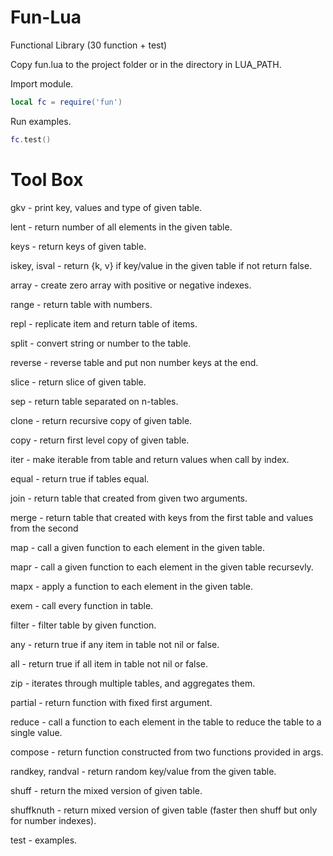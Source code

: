 # Fun-Lua

Functional Library (30 function + test)

Copy fun.lua to the project folder or in the directory in LUA_PATH.

Import module.
``` lua
local fc = require('fun')
```
Run examples.
``` lua
fc.test()
```

# Tool Box

gkv - print key, values and type of given table.

lent - return number of all elements in the given table.

keys - return keys of given table.

iskey, isval - return {k, v} if key/value in the given table if not return false.

array - create zero array with positive or negative indexes.

range - return table with numbers.

repl - replicate item and return table of items.

split - convert string or number to the table.

reverse - reverse table and put non number keys at the end.

slice - return slice of given table.

sep - return table separated on n-tables.

clone - return recursive copy of given table.

copy - return first level copy of given table.

iter - make iterable from table and return values when call by index.

equal - return true if tables equal.

join - return table that created from given two arguments.

merge - return table that created with keys from the first table and values from the second

map - call a given function to each element in the given table.

mapr - call a given function to each element in the given table recursevly.

mapx - apply a function to each element in the given table.

exem - call every function in table.

filter - filter table by given function.

any - return true if any item in table not nil or false.

all - return true if all item in table not nil or false.

zip -  iterates through multiple tables, and aggregates them.

partial - return function with fixed first argument.

reduce - call a function to each element in the table to reduce the table to a single value.

compose - return function constructed from two functions provided in args.

randkey, randval - return random key/value from the given table.

shuff - return the mixed version of given table.

shuffknuth - return mixed version of given table (faster then shuff but only for number indexes).

test - examples.
